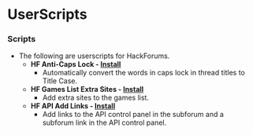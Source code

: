 # UserScripts
 
### Scripts
* The following are userscripts for HackForums.
  * **HF Anti-Caps Lock - [Install](https://github.com/moodiest/Userscripts/raw/master/HF%20Anti-Caps%20Lock.user.js)**
    * Automatically convert the words in caps lock in thread titles to Title Case.
  * **HF Games List Extra Sites - [Install](https://github.com/moodiest/Userscripts/raw/master/HF%20Games%20List%20Extra%20Sites.user.js)**
    * Add extra sites to the games list.
  * **HF API Add Links - [Install](https://github.com/moodiest/Userscripts/raw/master/HF%20API%20Add%20Links.user.js)**
    * Add links to the API control panel in the subforum and a subforum link in the API control panel.